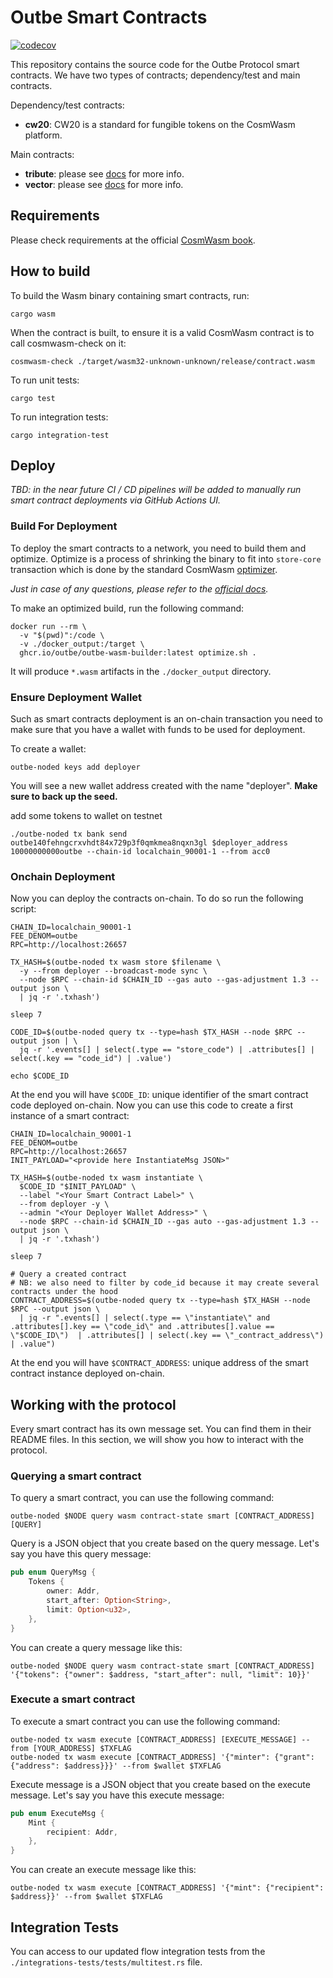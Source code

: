 # Outbe Smart Contracts

[![codecov](https://codecov.io/gh/outbe/outbe-contracts/graph/badge.svg?token=8OI56ZGYQQ)](https://codecov.io/gh/outbe/outbe-contracts)

This repository contains the source code for the Outbe Protocol smart contracts.
We have two types of contracts; dependency/test and main contracts.

Dependency/test contracts:

- **cw20**: CW20 is a standard for fungible tokens on the CosmWasm platform.

Main contracts:

- **tribute**: please see [docs](contracts/tribute/README.md) for more info.
- **vector**: please see [docs](contracts/vector/README.md) for more info.




## Requirements

Please check requirements at the official [CosmWasm book](https://book.cosmwasm.com/setting-up-env.html).

## How to build

To build the Wasm binary containing smart contracts, run:

```shell
cargo wasm
```

When the contract is built, to ensure it is a valid CosmWasm contract is to call cosmwasm-check on it:

```shell
cosmwasm-check ./target/wasm32-unknown-unknown/release/contract.wasm
```

To run unit tests:

```shell
cargo test
```

To run integration tests:

```shell
cargo integration-test
```

## Deploy

_TBD: in the near future CI / CD pipelines will be added to manually run smart contract deployments
via GitHub Actions UI._

### Build For Deployment

To deploy the smart contracts to a network, you need to build them and optimize.
Optimize is a process of shrinking the binary to fit into `store-core` transaction
which is done by the standard CosmWasm [optimizer](https://github.com/CosmWasm/optimizer).

_Just in case of any questions, please refer to the [official docs](https://cosmwasm.cosmos.network/wasmd/getting-started/cli#upload-code)._

To make an optimized build, run the following command:

```shell
docker run --rm \
  -v "$(pwd)":/code \
  -v ./docker_output:/target \
  ghcr.io/outbe/outbe-wasm-builder:latest optimize.sh .
```

It will produce `*.wasm` artifacts in the `./docker_output` directory.

### Ensure Deployment Wallet

Such as smart contracts deployment is an on-chain transaction you need to make sure that
you have a wallet with funds to be used for deployment.

To create a wallet:

```shell
outbe-noded keys add deployer
```

You will see a new wallet address created with the name "deployer". **Make sure to back up the seed.**

add some tokens to wallet on testnet

```
./outbe-noded tx bank send outbe140fehngcrxvhdt84x729p3f0qmkmea8nqxn3gl $deployer_address 10000000000outbe --chain-id localchain_90001-1 --from acc0
```

### Onchain Deployment

Now you can deploy the contracts on-chain. To do so run the following script:

```shell
CHAIN_ID=localchain_90001-1
FEE_DENOM=outbe
RPC=http://localhost:26657

TX_HASH=$(outbe-noded tx wasm store $filename \
  -y --from deployer --broadcast-mode sync \
  --node $RPC --chain-id $CHAIN_ID --gas auto --gas-adjustment 1.3 --output json \
  | jq -r '.txhash')

sleep 7

CODE_ID=$(outbe-noded query tx --type=hash $TX_HASH --node $RPC --output json | \
  jq -r '.events[] | select(.type == "store_code") | .attributes[] | select(.key == "code_id") | .value')

echo $CODE_ID
```

At the end you will have `$CODE_ID`: unique identifier of the smart contract code deployed on-chain.
Now you can use this code to create a first instance of a smart contract:

```shell
CHAIN_ID=localchain_90001-1
FEE_DENOM=outbe
RPC=http://localhost:26657
INIT_PAYLOAD="<provide here InstantiateMsg JSON>"

TX_HASH=$(outbe-noded tx wasm instantiate \
  $CODE_ID "$INIT_PAYLOAD" \
  --label "<Your Smart Contract Label>" \
  --from deployer -y \
  --admin "<Your Deployer Wallet Address>" \
  --node $RPC --chain-id $CHAIN_ID --gas auto --gas-adjustment 1.3 --output json \
  | jq -r '.txhash')

sleep 7

# Query a created contract
# NB: we also need to filter by code_id because it may create several contracts under the hood
CONTRACT_ADDRESS=$(outbe-noded query tx --type=hash $TX_HASH --node $RPC --output json \
  | jq -r ".events[] | select(.type == \"instantiate\" and .attributes[].key == \"code_id\" and .attributes[].value == \"$CODE_ID\")  | .attributes[] | select(.key == \"_contract_address\") | .value")
```

At the end you will have `$CONTRACT_ADDRESS`: unique address of the smart contract instance deployed on-chain.

## Working with the protocol

Every smart contract has its own message set. You can find them in their README files.
In this section, we will show you how to interact with the protocol.

### Querying a smart contract

To query a smart contract, you can use the following command:

```shell
outbe-noded $NODE query wasm contract-state smart [CONTRACT_ADDRESS] [QUERY]
```

Query is a JSON object that you create based on the query message. Let's say you have this query message:

```rust
pub enum QueryMsg {
    Tokens {
        owner: Addr,
        start_after: Option<String>,
        limit: Option<u32>,
    },
}
```

You can create a query message like this:

```shell
outbe-noded $NODE query wasm contract-state smart [CONTRACT_ADDRESS] '{"tokens": {"owner": $address, "start_after": null, "limit": 10}}'
```

### Execute a smart contract

To execute a smart contract you can use the following command:

```shell
outbe-noded tx wasm execute [CONTRACT_ADDRESS] [EXECUTE_MESSAGE] --from [YOUR_ADDRESS] $TXFLAG
outbe-noded tx wasm execute [CONTRACT_ADDRESS] '{"minter": {"grant": {"address": $address}}}' --from $wallet $TXFLAG
```

Execute message is a JSON object that you create based on the execute message. Let's say you have this execute message:

```rust
pub enum ExecuteMsg {
    Mint {
        recipient: Addr,
    },
}
```

You can create an execute message like this:

```shell
outbe-noded tx wasm execute [CONTRACT_ADDRESS] '{"mint": {"recipient": $address}}' --from $wallet $TXFLAG
```

## Integration Tests

You can access to our updated flow integration tests from the `./integrations-tests/tests/multitest.rs` file.
